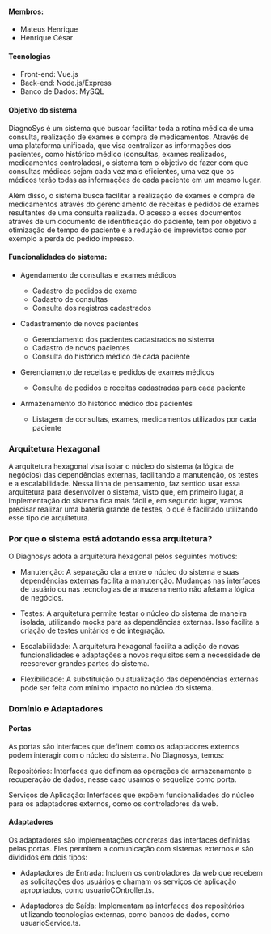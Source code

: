 #### Membros:
- Mateus Henrique
- Henrique César

#### Tecnologias
- Front-end: Vue.js
- Back-end: Node.js/Express
- Banco de Dados: MySQL

#### Objetivo do sistema

DiagnoSys é um sistema que buscar facilitar toda a rotina médica de uma consulta, realização de exames e compra de medicamentos. Através de uma plataforma unificada, que visa centralizar as informações dos pacientes, como histórico médico (consultas, exames realizados, medicamentos controlados), o sistema tem o objetivo de fazer com que consultas médicas sejam cada vez mais eficientes, uma vez que os médicos terão todas as informações de cada paciente em um mesmo lugar.

Além disso, o sistema busca facilitar a realização de exames e compra de medicamentos através do gerenciamento de receitas e pedidos de exames resultantes de uma consulta realizada. O acesso a esses documentos através de um documento de identificação do paciente, tem por objetivo a otimização de tempo do paciente e a redução de imprevistos como por exemplo a perda do pedido impresso.

#### Funcionalidades do sistema:

- Agendamento de consultas e exames médicos
  - Cadastro de pedidos de exame
  - Cadastro de consultas
  - Consulta dos registros cadastrados

- Cadastramento de novos pacientes
  - Gerenciamento dos pacientes cadastrados no sistema
  - Cadastro de novos pacientes
  - Consulta do histórico médico de cada paciente

- Gerenciamento de receitas e pedidos de exames médicos
  - Consulta de pedidos e receitas cadastradas para cada paciente

- Armazenamento do histórico médico dos pacientes
  - Listagem de consultas, exames, medicamentos utilizados por cada paciente

### Arquitetura Hexagonal

A arquitetura hexagonal visa isolar o núcleo do sistema (a lógica de negócios) das dependências externas, facilitando a manutenção, os testes e a escalabilidade. Nessa linha de pensamento, faz sentido usar essa arquitetura para desenvolver o sistema, visto que, em primeiro lugar, a implementação do sistema fica mais fácil e, em segundo lugar, vamos precisar realizar uma bateria grande de testes, o que é facilitado utilizando esse tipo de arquitetura.

### Por que o sistema está adotando essa arquitetura?
O Diagnosys adota a arquitetura hexagonal pelos seguintes motivos:

- Manutenção: A separação clara entre o núcleo do sistema e suas dependências externas facilita a manutenção. Mudanças nas interfaces de usuário ou nas tecnologias de armazenamento não afetam a lógica de negócios.
 
- Testes: A arquitetura permite testar o núcleo do sistema de maneira isolada, utilizando mocks para as dependências externas. Isso facilita a criação de testes unitários e de integração.

- Escalabilidade: A arquitetura hexagonal facilita a adição de novas funcionalidades e adaptações a novos requisitos sem a necessidade de reescrever grandes partes do sistema.

- Flexibilidade: A substituição ou atualização das dependências externas pode ser feita com mínimo impacto no núcleo do sistema.

### Domínio e Adaptadores

#### Portas

As portas são interfaces que definem como os adaptadores externos podem interagir com o núcleo do sistema. No Diagnosys, temos:

Repositórios: Interfaces que definem as operações de armazenamento e recuperação de dados, nesse caso usamos o sequelize como porta.

Serviços de Aplicação: Interfaces que expõem funcionalidades do núcleo para os adaptadores externos, como os controladores da web.

#### Adaptadores

Os adaptadores são implementações concretas das interfaces definidas pelas portas. Eles permitem a comunicação com sistemas externos e são divididos em dois tipos:

- Adaptadores de Entrada: Incluem os controladores da web que recebem as solicitações dos usuários e chamam os serviços de aplicação apropriados, como usuarioCOntroller.ts.

- Adaptadores de Saída: Implementam as interfaces dos repositórios utilizando tecnologias externas, como bancos de dados, como usuarioService.ts.